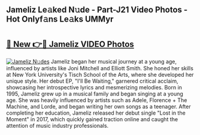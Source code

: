 ## Jameliz Le𝚊ked N𝚞de - Part-J21 Video Photos - Hot Onlyf𝚊ns Le𝚊ks UMMyr

# <h2><a href="http://ab94335.deff.icu/?id=Jameliz">🔗 New 👉🔴 Jameliz VIDEO Photos</a></h2>

[![Jameliz N𝚞des](https://i.imgur.com/rIISA9y.gif)](http://ab94335.deff.icu/?id=Jameliz)
Jameliz began her musical journey at a young age, influenced by artists like Joni Mitchell and Elliott Smith. She honed her skills at New York University's Tisch School of the Arts, where she developed her unique style. Her debut EP, "I'll Be Waiting," garnered critical acclaim, showcasing her introspective lyrics and mesmerizing melodies. Born in 1995, Jameliz grew up in a musical family and began singing at a young age. She was heavily influenced by artists such as Adele, Florence + The Machine, and Lorde, and began writing her own songs as a teenager. After completing her education, Jameliz released her debut single "Lost in the Moment" in 2017, which quickly gained traction online and caught the attention of music industry professionals.
